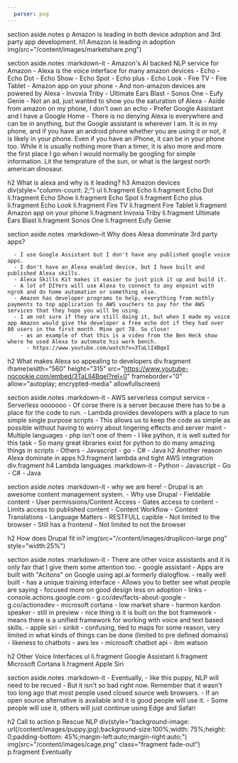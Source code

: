 ```yaml
---
  parser: pug
---
```


section
  aside.notes
    p Amazon is leading in both device adoption and 3rd party app development.
  h1 Amazon is leading in adoption
  img(src="/content/images/marketshare.png")

section
  aside.notes
    :markdown-it
      - Amazon's AI backed NLP service for Amazon
      - Alexa is the voice interface for many amazon devices
        - Echo
        - Echo Dot
        - Echo Show
        - Echo Spot
        - Echo plus
        - Echo Look
        - Fire TV
        - Fire Tablet
        - Amazon app on your phone
      - And non-amazon devices are powered by Alexa
        - Invoxia Triby
        - Ultimate Ears Blast
        - Sonos One
        - Eufy Genie
      - Not an ad, just wanted to show you the saturation of Alexa
        - Aside from amazon on my phone, I don't own an echo
        - Prefer Google Assistant and I have a Google Home
        - There is no denying Alexa is everywhere and can be in anything, but the Google assistant is wherever I am. It is in my phone, and if you have an android phone whether you are using it or not, it is likely in your phone. Even if you have an iPhone, it can be in your phone too. While it is usually nothing more than a timer, it is also more and more the first place I go when I would normally be googling for simple information. Lit the temprature of the sun, or what is the largest north american dinosaur.

  h2 What is alexa and why is it leading?
  h3 Amazon devices
  div(style="column-count: 2;")
    ul
      li.fragment Echo
      li.fragment Echo Dot
      li.fragment Echo Show
      li.fragment Echo Spot
      li.fragment Echo plus
      li.fragment Echo Look
      li.fragment Fire TV
      li.fragment Fire Tablet
      li.fragment Amazon app on your phone
      li.fragment Invoxia Triby
      li.fragment Ultimate Ears Blast
      li.fragment Sonos One
      li.fragment Eufy Genie

section
  aside.notes
    :markdown-it
      Why does Alexa domminate 3rd party apps?

      - I use Google Assistant but I don't have any published google voice apps.
      - I don't have an Alexa enabled device, but I have built and published Alexa skills.
      - Alexa Skills Kit makes it easier to just pick it up and build it.
      - A lot of DIYers will use Alexa to connect to any enpoint with ngrok and do home automation or something else.
      - Amazon has developer programs to help, everything from mothly payments to top application to AWS vouchers to pay for the AWS services that they hope you will be using.
      - I am not sure if they are still doing it, but when I made my voice app Amazon would give the developer a free echo dot if they had over 80 users in the first month. Mine got 78. So close!
        - as an example of that this is a video from the Ben Heck show where he used Alexa to automate his work bench.
          - https://www.youtube.com/watch?v=3TaLlI4BqeI

  h2 What makes Alexa so appealing to developers
  div.fragment
    iframe(width="560" height="315" src="https://www.youtube-nocookie.com/embed/3TaLlI4BqeI?rel=0" frameborder="0" allow="autoplay; encrypted-media" allowfullscreen)

section
  aside.notes
    :markdown-it
      - AWS serverless comput service
      - Serverless ooooooo
        - Of corse there is a server because there has to be a place for the code to run.
      - Lambda provides developers with a place to run simple single purpose scripts
        - This allows us to keep the code as simple as possible without having to worry about lingering effects and server maint
      - Multiple languages
        - php isn't one of them
        - I like python, it is well suited for this task
          - So many great libraries exist for python to do many amazing things in scripts
        - Others
          - Javascript
          - go
          - C#
          - Java
  h2 Another reason Alexa dominate in apps
  h3.fragment lambda and tight AWS integration
  div.fragment
    h4 Lambda languages
    :markdown-it
      - Python
      - Javascript
      - Go
      - C#
      - Java

section
  aside.notes
    :markdown-it
      - why we are here!
      - Drupal is an awesome content management system.
      - Why use Drupal
        - Fieldable content
        - User permissions/Content Access
          - Gates access to content
          - Limits access to published content
        - Content Workflow
        - Content Translations
          - Language Matters
        - RESTFULL capible
          - Not limited to the browser
        - Still has a frontend
          - Not limited to not the browser

  h2 How does Drupal fit in?
  img(src="/content/images/druplicon-large.png" style="width:25%")

section
  aside.notes
    :markdown-it
      - There are other voice assistants and it is only fair that I give them some attention too.
      - google assistant
        - Apps are built with "Acitons" on Google using api.ai formerly dialogflow.
        - really well built
        - has a unique training interface
          - Allows you to better see what people are saying
        - focused more on good design less on adoption
        - links
          - console.actions.google.com
          - g.co/dev/facts-about-google
          - g.co/actionsdev
      - microsoft cortana
        - low market share
        - harmon kardon speaker
        - still in preview
        - nice thing is it is built on the bot framework
          - means there is a unified framework for working with voice and text based skills.
      - apple siri
        - sirikit
          - confusing, tied to maps for some reason, very limited in what kinds of things can be done (limited to pre defined domains)
      - likeness to chatbots
      - aws lex
      - microsoft chatbot api
      - ibm watson

  h2 Other Voice Interfaces
  ul
    li.fragment Google Assistant
    li.fragment Microsoft Cortana
    li.fragment Apple Siri

section
  aside.notes
    :markdown-it
      - Eventually,
      - like this puppy, NLP will need to be recued
      - But it isn't so bad right now. Remember that it wasn't too long ago that most people used closed source web browsers.
      - If an open source alternative is available and it is good people will use it.
      - Some people will use it, others will just continue using Edge and Safari

  h2 Call to action
  p Rescue NLP
  div(style="background-image: url(/content/images/puppy.jpg);background-size:100%;width: 75%;height: 0;padding-bottom: 45%;margin-left:auto;margin-right:auto;")
    img(src="/content/images/cage.png" class="fragment fade-out")
  p.fragment Eventually
